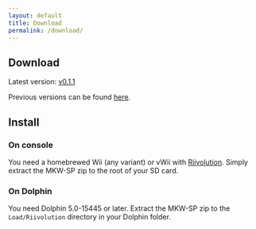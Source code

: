 ```yaml
---
layout: default
title: Download
permalink: /download/
---
```


## Download

Latest version: [v0.1.1](https://github.com/stblr/mkw-sp/releases/download/v0.1.1/mkw-sp-v0.1.1.zip)

Previous versions can be found [here](https://github.com/stblr/mkw-sp/releases).

## Install

### On console

You need a homebrewed Wii (any variant) or vWii with [Riivolution](https://riivolution.github.io/wiki/Riivolution/). Simply extract the MKW-SP zip to the root of your SD card.

### On Dolphin

You need Dolphin 5.0-15445 or later. Extract the MKW-SP zip to the `Load/Riivolution` directory in your Dolphin folder.
